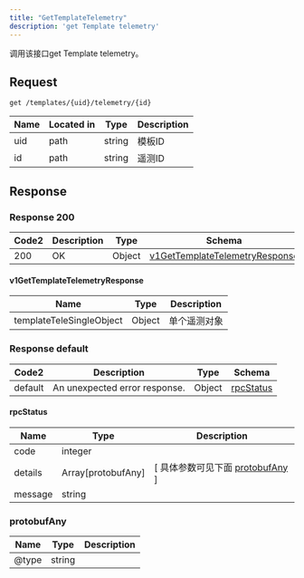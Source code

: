 ```yaml
---
title: "GetTemplateTelemetry"
description: 'get Template telemetry'
---
```

调用该接口get Template telemetry。

## Request


```
get /templates/{uid}/telemetry/{id}
```

| Name | Located in | Type | Description | 
| ---- | ---------- | ----------- | ----------- | 
| uid | path | string | 模板ID |  
| id | path | string | 遥测ID |  

## Response

### Response  200 
| Code2 | Description | Type | Schema |
| ---- | ----------- | ------ | ------ |
| 200 | OK | Object | [v1GetTemplateTelemetryResponse](#v1GetTemplateTelemetryResponse) |

#### v1GetTemplateTelemetryResponse

| Name | Type | Description | 
| ---- | ---- | ----------- |    
| templateTeleSingleObject | Object | 单个遥测对象   |   



### Response  default 
| Code2 | Description | Type | Schema |
| ---- | ----------- | ------ | ------ |
| default | An unexpected error response. | Object | [rpcStatus](#rpcStatus) |

#### rpcStatus

| Name | Type | Description | 
| ---- | ---- | ----------- |     
| code | integer |  |          
| details | Array[protobufAny] |  [ 具体参数可见下面 [protobufAny](#protobufAny) ] |       
| message | string |  |   

### protobufAny
| Name | Type | Description | 
| ---- | ---- | ----------- |     
| @type | string |  |   



